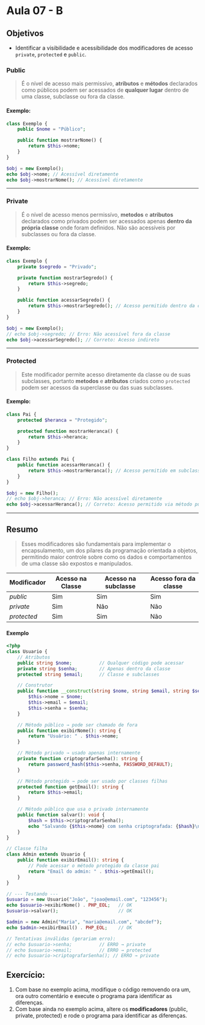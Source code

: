 # Aula 07 - B

## Objetivos
 - Identificar a visibilidade e acessibilidade dos modificadores de acesso `private`, `protected` e `public`.

 ### Public
> É o nível de acesso mais permissívo, **atributos** e **métodos** declarados como públicos podem ser acessados de **qualquer lugar** dentro de uma classe, subclasse ou fora da classe.

#### Exemplo:
```php
class Exemplo {
    public $nome = "Público";

    public function mostrarNome() {
        return $this->nome;
    }
}

$obj = new Exemplo();
echo $obj->nome; // Acessível diretamente
echo $obj->mostrarNome(); // Acessível diretamente
```

 ---
 ### Private
> É o nível de acesso menos permissívo, **metodos** e **atributos** declarados como privados podem ser acessados apenas **dentro da própria classe** onde foram definidos. Não são acessíveis por subclasses ou fora da classe.

#### Exemplo:
```php
class Exemplo {
    private $segredo = "Privado";

    private function mostrarSegredo() {
        return $this->segredo;
    }

    public function acessarSegredo() {
        return $this->mostrarSegredo(); // Acesso permitido dentro da classe
    }
}

$obj = new Exemplo();
// echo $obj->segredo; // Erro: Não acessível fora da classe
echo $obj->acessarSegredo(); // Correto: Acesso indireto
```

 ---

### Protected
> Este modificador permite acesso diretamente da classe ou de suas subclasses, portanto **metodos** e **atributos** criados como `protected` podem ser acessos da superclasse ou das suas subclasses.

#### Exemplo:
```php
class Pai {
    protected $heranca = "Protegido";

    protected function mostrarHeranca() {
        return $this->heranca;
    }
}

class Filho extends Pai {
    public function acessarHeranca() {
        return $this->mostrarHeranca(); // Acesso permitido em subclasses
    }
}

$obj = new Filho();
// echo $obj->heranca; // Erro: Não acessível diretamente
echo $obj->acessarHeranca(); // Correto: Acesso permitido via método público
```

---

## Resumo
> Esses modificadores são fundamentais para implementar o encapsulamento, um dos pilares da programação orientada a objetos, permitindo maior controle sobre como os dados e comportamentos de uma classe são expostos e manipulados.

|**Modificador**|**Acesso na Classe**|**Acesso na subclasse**| **Acesso fora da classe**|
|---------------|--------------------|-----------------------|------------------|
|*public*|Sim|Sim|Sim|
|*private*|Sim|Não|Não|
|*protected*|Sim|Sim|Não|

#### Exemplo
```php
<?php
class Usuario {
    // Atributos
    public string $nome;          // Qualquer código pode acessar
    private string $senha;        // Apenas dentro da classe
    protected string $email;      // Classe e subclasses

    // Construtor
    public function __construct(string $nome, string $email, string $senha) {
        $this->nome = $nome;
        $this->email = $email;
        $this->senha = $senha;
    }

    // Método público → pode ser chamado de fora
    public function exibirNome(): string {
        return "Usuário: " . $this->nome;
    }

    // Método privado → usado apenas internamente
    private function criptografarSenha(): string {
        return password_hash($this->senha, PASSWORD_DEFAULT);
    }

    // Método protegido → pode ser usado por classes filhas
    protected function getEmail(): string {
        return $this->email;
    }

    // Método público que usa o privado internamente
    public function salvar(): void {
        $hash = $this->criptografarSenha();
        echo "Salvando {$this->nome} com senha criptografada: {$hash}\n";
    }
}

// Classe filha
class Admin extends Usuario {
    public function exibirEmail(): string {
        // Pode acessar o método protegido da classe pai
        return "Email do admin: " . $this->getEmail();
    }
}

// --- Testando ---
$usuario = new Usuario("João", "joao@email.com", "123456");
echo $usuario->exibirNome() . PHP_EOL;   // OK
$usuario->salvar();                      // OK

$admin = new Admin("Maria", "maria@email.com", "abcdef");
echo $admin->exibirEmail() . PHP_EOL;    // OK

// Tentativas inválidas (gerariam erro):
// echo $usuario->senha;          // ERRO → private
// echo $usuario->email;          // ERRO → protected
// echo $usuario->criptografarSenha(); // ERRO → private
```

## Exercício:
1) Com base no exemplo acima, modifique o código removendo ora um, ora outro comentário e execute o programa para identificar as diferenças.
2) Com base ainda no exemplo acima, altere os **modificadores** (public, private, protected) e rode o programa para identificar as diferenças.
